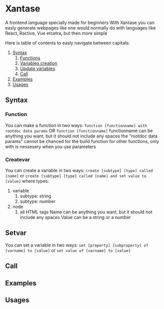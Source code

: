 # Xantase
A frontend language specially made for beginners
With Xantase you can easly generate webpages like one would normally do with languages like React, Ractive, Vue etcetra, but then more simple

Here is table of contents to easly navigate between capitals:
1. [Syntax](#syntax)
    1. [Functions](#function)
    2. [Variables creation](#createvar)
    3. [Update variables](#setvar)
    4. [Call](#call)
2. [Examples](#examples)
3. [Usages](#usages)

## Syntax
### Function
You can make a function in two ways:
``` function [functionname] with rootdoc data params ```
OR
``` function [functionname] ```
functionname can be anything you want, but it should not include any spaces
the "rootdoc data params" cannot be chanced for the build function for other functions, only with is nessesery when you use parameters
### Createvar
You can create a variable in two ways:
``` create [subtype] [type] called [name] ```
or
``` create [subtype] [type] called [name] and set value to [value] ```
where
types:
1. variable
    1. subtype: string
    2. subtype: number
2. node
    1. all HTML tags
Name can be anything you want, but it should not include any spaces
Value can be a string or a number
## Setvar
You can set a variable in two ways:
``` set [property] [subproperty] of [varname] to [value] ```
or
``` set value of [varname] to [value] ```
## Call


## Examples

## Usages